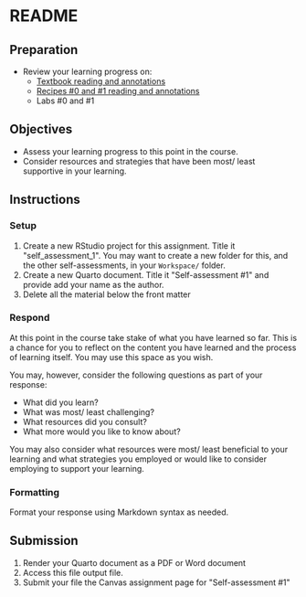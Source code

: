 # README

## Preparation

- Review your learning progress on:
  - [Textbook reading and annotations](https://qtalr.github.io/book)
  - [Recipes #0 and #1 reading and annotations](https://qtalr.github.io/qtalrkit/articles/)
  - Labs #0 and #1

## Objectives

- Assess your learning progress to this point in the course.
- Consider resources and strategies that have been most/ least supportive in your learning.

## Instructions

### Setup

1. Create a new RStudio project for this assignment. Title it "self_assessment_1". You may want to create a new folder for this, and the other self-assessments, in your `Workspace/` folder.
2. Create a new Quarto document. Title it "Self-assessment #1" and provide add your name as the author.
2. Delete all the material below the front matter

### Respond

At this point in the course take stake of what you have learned so far. This is a chance for you to reflect on the content you have learned and the process of learning itself. You may use this space as you wish.

You may, however, consider the following questions as part of your response:

- What did you learn?
- What was most/ least challenging?
- What resources did you consult?
- What more would you like to know about?

You may also consider what resources were most/ least beneficial to your learning and what strategies you employed or would like to consider employing to support your learning.

### Formatting

Format your response using Markdown syntax as needed.

## Submission

1. Render your Quarto document as a PDF or Word document
2. Access this file output file.
3. Submit your file the Canvas assignment page for "Self-assessment #1"
